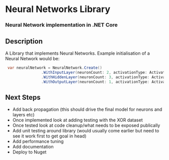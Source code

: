 # Neural Networks Library
### Neural Network implementation in .NET Core

## Description
A Library that implements Neural Networks. Example initialisation of a Neural Network would be: 

```csharp
 var neuralNetwork = NeuralNetwork.Create()
                .WithInputLayer(neuronCount: 2, activationType: ActivationType.Sigmoid)
                .WithHiddenLayer(neuronCount: 3, activationType: ActivationType.Sigmoid)
                .WithOutputLayer(neuronCount: 1, activationType: ActivationType.Sigmoid);
```
## Next Steps
- Add back propagation (this should drive the final model for neurons and layers etc)
- Once implemented look at adding testing with the XOR dataset 
- Once tested look at code cleanup/what needs to be exposed publically 
- Add unit testing around library (would usually come earlier but need to see it work first to get goal in head)
- Add performance tuning 
- Add documentation 
- Deploy to Nuget 